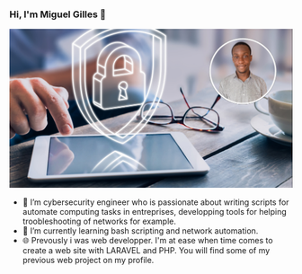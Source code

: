 ### Hi, I'm Miguel Gilles 👋
![LandingPage](LandingPage.png)
- 🔭 I’m cybersecurity engineer who is passionate about writing scripts for automate computing tasks in entreprises, developping tools for helping troobleshooting of networks for example.
- 🌱 I’m currently learning bash scripting and network automation.
- 🌐 Prevously i was web developper. I'm at ease when time comes to create a web site with LARAVEL and PHP. You will find some of my previous web project on my profile.
<!--
**MiguelGillesIT/MiguelGillesIT** is a ✨ _special_ ✨ repository because its `README.md` (this file) appears on your GitHub profile.

Here are some ideas to get you started:

- 🔭 I’m currently working on ...
- 🌱 I’m currently learning ...
- 👯 I’m looking to collaborate on ...
- 🤔 I’m looking for help with ...
- 💬 Ask me about ...
- 📫 How to reach me: ...
- 😄 Pronouns: ...
- ⚡ Fun fact: ...
-->
